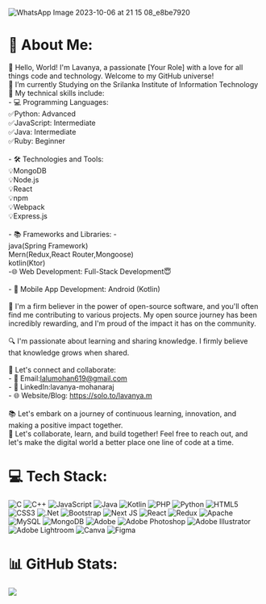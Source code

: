 ![WhatsApp Image 2023-10-06 at 21 15 08_e8be7920](https://github.com/LavanyaM619/LavanyaM619/assets/110652162/2b83abef-4d2b-423b-8d36-b4ca374c0f8a)

# 💫 About Me:
👋 Hello, World! I'm Lavanya, a passionate [Your Role] with a love for all things code and technology. Welcome to my GitHub universe!<br> 🔭 I’m currently Studying on the Srilanka Institute of Information Technology<br>🚀 My technical skills include:<br>- 💻 Programming Languages:<br>                                      ✅Python: Advanced<br>                                      ✅JavaScript: Intermediate<br>                                      ✅Java: Intermediate<br>                                      ✅Ruby: Beginner<br>                     <br>- 🛠️ Technologies and Tools:<br>                                      💡MongoDB<br>                                      💡Node.js<br>                                      💡React<br>                                      💡npm<br>                                      💡Webpack<br>                                      💡Express.js<br><br>- 📚 Frameworks and Libraries: -<br>                                      java(Spring Framework)<br>                                      Mern(Redux,React Router,Mongoose)<br>                                      kotlin(Ktor)<br> -🌐 Web Development: Full-Stack Development😇<br><br>- 📱 Mobile App Development: Android (Kotlin)<br><br>🌟 I'm a firm believer in the power of open-source software, and you'll often find me contributing to various projects. My open source journey has been incredibly rewarding, and I'm proud of the impact it has on the community.<br><br>🔍 I'm passionate about learning and sharing knowledge. I firmly believe that knowledge grows when shared.<br><br>🤝 Let's connect and collaborate:<br>- 📧 Email:lalumohan619@gmail.com<br>- 💬 LinkedIn:lavanya-mohanaraj<br>- 🌐 Website/Blog: https://solo.to/lavanya.m<br><br>📚 Let's embark on a journey of continuous learning, innovation, and making a positive impact together. <br>🤝 Let's collaborate, learn, and build together! Feel free to reach out, and let's make the digital world a better place one line of code at a time.


# 💻 Tech Stack:
![C](https://img.shields.io/badge/c-%2300599C.svg?style=for-the-badge&logo=c&logoColor=white) ![C++](https://img.shields.io/badge/c++-%2300599C.svg?style=for-the-badge&logo=c%2B%2B&logoColor=white) ![JavaScript](https://img.shields.io/badge/javascript-%23323330.svg?style=for-the-badge&logo=javascript&logoColor=%23F7DF1E) ![Java](https://img.shields.io/badge/java-%23ED8B00.svg?style=for-the-badge&logo=openjdk&logoColor=white) ![Kotlin](https://img.shields.io/badge/kotlin-%237F52FF.svg?style=for-the-badge&logo=kotlin&logoColor=white) ![PHP](https://img.shields.io/badge/php-%23777BB4.svg?style=for-the-badge&logo=php&logoColor=white) ![Python](https://img.shields.io/badge/python-3670A0?style=for-the-badge&logo=python&logoColor=ffdd54) ![HTML5](https://img.shields.io/badge/html5-%23E34F26.svg?style=for-the-badge&logo=html5&logoColor=white) ![CSS3](https://img.shields.io/badge/css3-%231572B6.svg?style=for-the-badge&logo=css3&logoColor=white) ![.Net](https://img.shields.io/badge/.NET-5C2D91?style=for-the-badge&logo=.net&logoColor=white) ![Bootstrap](https://img.shields.io/badge/bootstrap-%238511FA.svg?style=for-the-badge&logo=bootstrap&logoColor=white) ![Next JS](https://img.shields.io/badge/Next-black?style=for-the-badge&logo=next.js&logoColor=white) ![React](https://img.shields.io/badge/react-%2320232a.svg?style=for-the-badge&logo=react&logoColor=%2361DAFB) ![Redux](https://img.shields.io/badge/redux-%23593d88.svg?style=for-the-badge&logo=redux&logoColor=white) ![Apache](https://img.shields.io/badge/apache-%23D42029.svg?style=for-the-badge&logo=apache&logoColor=white) ![MySQL](https://img.shields.io/badge/mysql-%2300000f.svg?style=for-the-badge&logo=mysql&logoColor=white) ![MongoDB](https://img.shields.io/badge/MongoDB-%234ea94b.svg?style=for-the-badge&logo=mongodb&logoColor=white) ![Adobe](https://img.shields.io/badge/adobe-%23FF0000.svg?style=for-the-badge&logo=adobe&logoColor=white) ![Adobe Photoshop](https://img.shields.io/badge/adobe%20photoshop-%2331A8FF.svg?style=for-the-badge&logo=adobe%20photoshop&logoColor=white) ![Adobe Illustrator](https://img.shields.io/badge/adobe%20illustrator-%23FF9A00.svg?style=for-the-badge&logo=adobe%20illustrator&logoColor=white) ![Adobe Lightroom](https://img.shields.io/badge/Adobe%20Lightroom-31A8FF.svg?style=for-the-badge&logo=Adobe%20Lightroom&logoColor=white) ![Canva](https://img.shields.io/badge/Canva-%2300C4CC.svg?style=for-the-badge&logo=Canva&logoColor=white) ![Figma](https://img.shields.io/badge/figma-%23F24E1E.svg?style=for-the-badge&logo=figma&logoColor=white)
# 📊 GitHub Stats:

![](https://github-readme-streak-stats.herokuapp.com/?user=Lavanya.M&theme=dark&hide_border=false)<br/>



